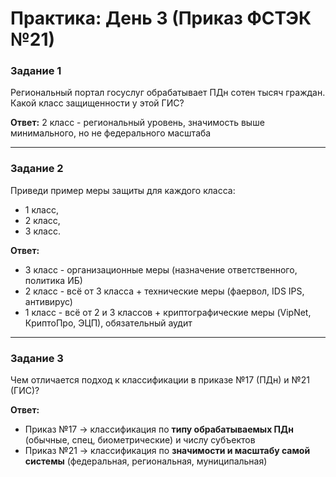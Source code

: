 # Практика: День 3 (Приказ ФСТЭК №21)

### Задание 1
Региональный портал госуслуг обрабатывает ПДн сотен тысяч граждан.  
Какой класс защищенности у этой ГИС?

**Ответ:** 2 класс - региональный уровень, значимость выше минимального, но не федерального масштаба

---

### Задание 2
Приведи пример меры защиты для каждого класса:
- 1 класс,
- 2 класс,
- 3 класс.

**Ответ:**
- 3 класс - организационные меры (назначение ответственного, политика ИБ)
- 2 класс - всё от 3 класса + технические меры (фаервол, IDS IPS, антивирус)
- 1 класс - всё от 2 и 3 классов + криптографические меры (VipNet, КриптоПро, ЭЦП), обязательный аудит

---

### Задание 3
Чем отличается подход к классификации в приказе №17 (ПДн) и №21 (ГИС)?

**Ответ:**  
- Приказ №17 → классификация по **типу обрабатываемых ПДн** (обычные, спец, биометрические) и числу субъектов  
- Приказ №21 → классификация по **значимости и масштабу самой системы** (федеральная, региональная, муниципальная)
